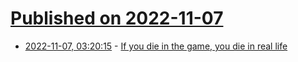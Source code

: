 # [Published on 2022-11-07](index.md)

* [2022-11-07, 03:20:15](https://news.ycombinator.com/item?id=33500710) - [If you die in the game, you die in real life](https://palmerluckey.com/if-you-die-in-the-game-you-die-in-real-life/)

